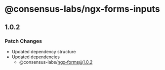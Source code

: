 # @consensus-labs/ngx-forms-inputs

## 1.0.2

### Patch Changes

- Updated dependency structure
- Updated dependencies
  - @consensus-labs/ngx-forms@1.0.2
